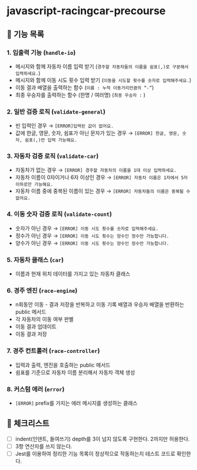 # javascript-racingcar-precourse

## 🚗 기능 목록

### 1. 입출력 기능 (`handle-io`)

- 메시지와 함께 자동차 이름 입력 받기 (`경주할 자동차들의 이름을 쉼표(,)로 구분해서 입력하세요.`)
- 메시지와 함께 이동 시도 횟수 입력 받기 (`이동을 시도할 횟수를 숫자로 입력해주세요.`)
- 이동 결과 배열을 출력하는 함수 (`이름 : 누적 이동거리만큼의 “-”`)
- 최종 우승자를 출력하는 함수 (한명 / 여러명) (`최종 우승자 :` )

### 2. 일반 검증 로직 (`validate-general`)

- 빈 입력인 경우 → `[ERROR]입력된 값이 없어요.`
- 값에 한글, 영문, 숫자, 쉼표가 아닌 문자가 있는 경우 → `[ERROR] 한글, 영문, 숫자, 쉼표(,)만 입력 가능해요.`

### 3. 자동차 검증 로직 (`validate-car`)

- 자동차가 없는 경우 → `[ERROR] 경주할 자동차의 이름을 1대 이상 입력하세요.`
- 자동차 이름이 0자이거나 6자 이상인 경우 → `[ERROR] 자동차 이름은 1자에서 5자 이하로만 가능해요.`
- 자동차 이름 중에 중복된 이름이 있는 경우 → `[ERROR] 자동차들의 이름은 중복될 수 없어요.`

### 4. 이동 숫자 검증 로직 (`validate-count`)

- 숫자가 아닌 경우 → `[ERROR] 이동 시도 횟수를 숫자로 입력해주세요.`
- 정수가 아닌 경우 → `[ERROR] 이동 시도 횟수는 양수인 정수만 가능합니다.`
- 양수가 아닌 경우 → `[ERROR] 이동 시도 횟수는 양수인 정수만 가능합니다.`

### 5. 자동차 클래스 (`car`)

- 이름과 현재 위치 데이터를 가지고 있는 자동차 클래스

### 6. 경주 엔진 (`race-engine`)

- n회동안 이동 - 결과 저장을 반복하고 이동 기록 배열과 우승자 배열을 반환하는 public 메서드
- 각 자동차의 이동 여부 판별
- 이동 결과 업데이트
- 이동 결과 저장

### 7. 경주 컨트롤러 (`race-controller`)

- 입력과 출력, 엔진을 호출하는 public 메서드
- 쉼표를 기준으로 자동차 이름 분리해서 자동차 객체 생성

### 8. 커스텀 에러 (`error`)

- `[ERROR]` prefix를 가지는 에러 메시지를 생성하는 클래스

## 🏁 체크리스트

- [ ] indent(인덴트, 들여쓰기) depth를 3이 넘지 않도록 구현한다. 2까지만 허용한다.
- [ ] 3항 연산자를 쓰지 않는다.
- [ ] Jest를 이용하여 정리한 기능 목록이 정상적으로 작동하는지 테스트 코드로 확인한다.
